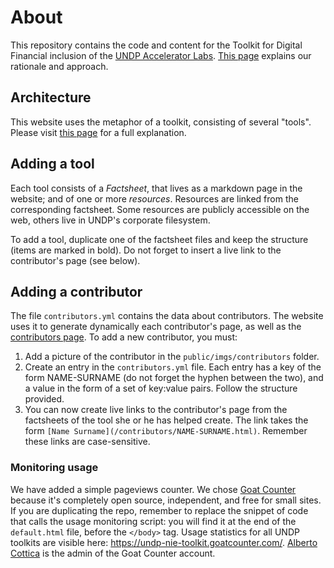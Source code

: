 # About


This repository contains the code and content for the Toolkit for Digital Financial inclusion of the [UNDP Accelerator Labs](https://acceleratorlabs.undp.org). [This page](https://github.com/UNDP-Accelerator-Labs/Financial-inclusion-toolkit/blob/main/1_Getting%20started/background.md) explains our rationale and approach.


## Architecture

This website uses the metaphor of a toolkit, consisting of several "tools". Please visit [this page](https://github.com/UNDP-Accelerator-Labs/Financial-inclusion-toolkit/blob/main/1_Getting%20started/how-to-use-the-toolkit.md) for a full explanation. 

## Adding a tool 

Each tool consists of a *Factsheet*, that lives as a markdown page in the website; and of one or more *resources*. Resources are linked from the corresponding factsheet. Some resources are publicly accessible on the web, others live in UNDP's corporate filesystem. 

To add a tool, duplicate one of the factsheet files and keep the structure (items are marked in bold). Do not forget to insert a live link to the contributor's page (see below).

## Adding a contributor

The file `contributors.yml` contains the data about contributors. The website uses it to generate dynamically each contributor's page, as well as the [contributors page](/Team.html). To add a new contributor, you must: 

1. Add a picture of the contributor in the `public/imgs/contributors` folder.
1. Create an entry in the `contributors.yml` file. Each entry has a key of the form NAME-SURNAME (do not forget the hyphen between the two), and a value in the form of a set of key:value pairs. Follow the structure provided.
3. You can now create live links to the contributor's page from the factsheets of the tool she or he has helped create. The link takes the form `[Name Surname](/contributors/NAME-SURNAME.html)`. Remember these links are case-sensitive. 

### Monitoring usage

We have added a simple pageviews counter. We chose [Goat Counter](https://www.goatcounter.com) because it's completely open source, independent, and free for small sites. If you are duplicating the repo, remember to replace the snippet of code that calls the usage monitoring script: you will find it at the end of the `default.html` file, before the `</body>` tag. Usage statistics for all UNDP toolkits are visible here: https://undp-nie-toolkit.goatcounter.com/.   [Alberto Cottica](mailto:alberto.cottica@undp.org) is the admin of the Goat Counter account. 
